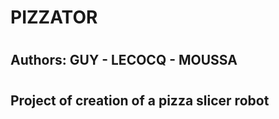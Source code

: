 # PIZZATOR
#													#
##  Authors: GUY - LECOCQ - MOUSSA    				#
#													#										
##  Project of creation of a pizza slicer robot		#
#													#
#													#
#													#
#													#
#													#
